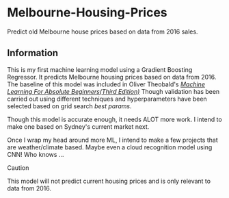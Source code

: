 # Melbourne-Housing-Prices
Predict old Melbourne house prices based on data from 2016 sales.

## Information

This is my first machine learning model using a Gradient Boosting Regressor. It predicts Melbourne housing prices based on data from 2016.
The baseline of this model was included in Oliver Theobald's [_Machine Learning For Absolute Beginners(Third Edition)_](https://www.amazon.com.au/Machine-Learning-Absolute-Beginners-Introduction-ebook/dp/B08RWBSKQB) Though validation has been carried out using different techniques and hyperparameters have been selected based on grid search _best params_.

Though this model is accurate enough, it needs ALOT more work. I intend to make one based on Sydney's current market next.

Once I wrap my head around more ML, I intend to make a few projects that are weather/climate based. Maybe even a cloud recognition model using CNN! Who knows ... 

> [!CAUTION]
>  This model will not predict current housing prices and is only relevant to data from 2016.
